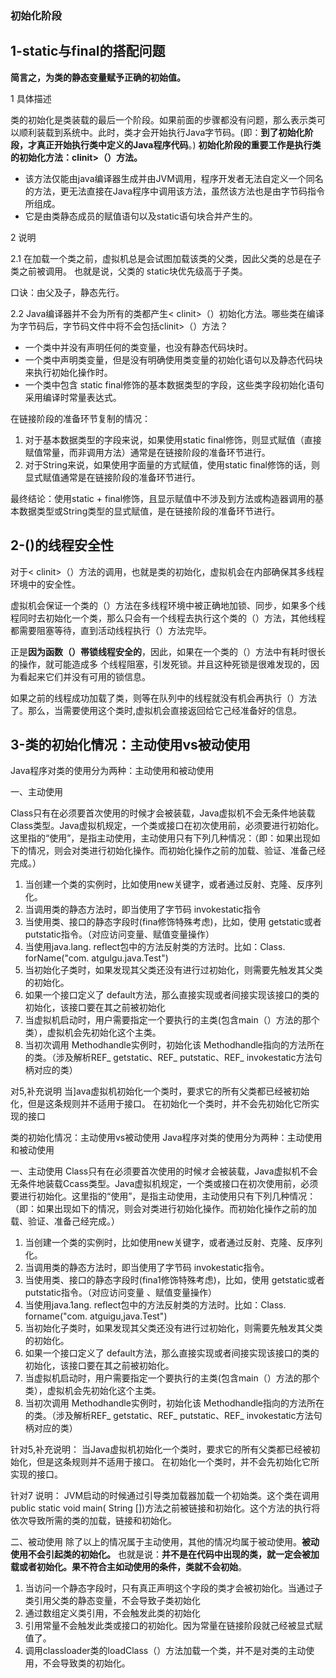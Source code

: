 ### 初始化阶段

## 1-static与final的搭配问题

**简言之，为类的静态变量赋予正确的初始值。**

1 具体描述

类的初始化是类装载的最后一个阶段。如果前面的步骤都没有问题，那么表示类可以顺利装载到系统中。此时，类才会开始执行Java字节码。(即：**到了初始化阶段，才真正开始执行类中定义的Java程序代码**。)
**初始化阶段的重要工作是执行类的初始化方法：clinit>（）方法。**

- 该方法仅能由java编译器生成并由JVM调用，程序开发者无法自定义一个同名的方法，更无法直接在Java程序中调用该方法，虽然该方法也是由字节码指令所组成。
- 它是由类静态成员的赋值语句以及static语句块合并产生的。

2 说明

2.1 在加载一个类之前，虚拟机总是会试图加载该类的父类，因此父类的<clinit>总是在子类<c1init>之前被调用。
也就是说，父类的 static块优先级高于子类。

口诀：由父及子，静态先行。

2.2 Java编译器并不会为所有的类都产生< clinit>（）初始化方法。哪些类在编译为字节码后，字节码文件中将不会包括clinit>（）方法？

- 一个类中并没有声明任何的类变量，也没有静态代码块时。
- 一个类中声明类变量，但是没有明确使用类变量的初始化语句以及静态代码块来执行初始化操作时。
- 一个类中包含 static final修饰的基本数据类型的字段，这些类字段初始化语句采用编译时常量表达式。

在链接阶段的准备环节复制的情况：

1. 对于基本数据类型的字段来说，如果使用static final修饰，则显式赋值（直接赋值常量，而非调用方法）通常是在链接阶段的准备环节进行。
2. 对于String来说，如果使用字面量的方式赋值，使用static final修饰的话，则显式赋值通常是在链接阶段的准备环节进行。

最终结论：使用static + final修饰，且显示赋值中不涉及到方法或构造器调用的基本数据类型或String类型的显式赋值，是在链接阶段的准备环节进行。

## 2-<clinit>()的线程安全性

对于< clinit>（）方法的调用，也就是类的初始化，虚拟机会在内部确保其多线程环境中的安全性。

虚拟机会保证一个类的<clinit>（）方法在多线程环境中被正确地加锁、同步，如果多个线程同时去初始化一个类，那么只会有一个线程去执行这个类的<clinit>（）方法，其他线程都需要阻塞等待，直到活动线程执行<c1init>（）方法完毕。

正是**因为函数<clinit>（）帯锁线程安全的**，因此，如果在一个类的<clinit>（）方法中有耗时很长的操作，就可能造成多
个线程阻塞，引发死锁。并且这种死锁是很难发现的，因为看起来它们并没有可用的锁信息。

如果之前的线程成功加载了类，则等在队列中的线程就没有机会再执行<clinit>（）方法了。那么，当需要使用这个类时,虚拟机会直接返回给它己经准备好的信息。

## 3-类的初始化情况：主动使用vs被动使用

Java程序对类的使用分为两种：主动使用和被动使用

一、主动使用

Class只有在必须要首次使用的时候才会被装载，Java虚拟机不会无条件地装载Class类型。Java虚拟机规定，一个类或接口在初次使用前，必须要进行初始化。这里指的“使用”，是指主动使用，主动使用只有下列几种情况：（即：如果出现如下的情况，则会对类进行初始化操作。而初始化操作之前的加载、验证、准备己经完成。）

1. 当创建一个类的实例时，比如使用new关键字，或者通过反射、克隆、反序列化。
2. 当调用类的静态方法时，即当使用了字节码 invokestatic指令
3. 当使用类、接口的静态字段时(fina修饰特殊考虑)，比如，使用 getstatic或者 putstatic指令。（对应访问变量、赋值变量操作）
4. 当使用java.lang. reflect包中的方法反射类的方法时。比如：Class. forName("com. atgulgu.java.Test")
5. 当初始化子类时，如果发现其父类还没有进行过初始化，则需要先触发其父类的初始化。
6.  如果一个接口定义了 default方法，那么直接实现或者间接实现该接口的类的初始化，该接口要在其之前被初始化
7. 当虚拟机启动时，用户需要指定一个要执行的主类(包含main（）方法的那个类），虚拟机会先初始化这个主类。
8. 当初次调用 Methodhandle实例时，初始化该 Methodhandle指向的方法所在的类。（涉及解析REF_ getstatic、REF_ putstatic、REF_ invokestatic方法句柄对应的类）

对5,补充说明
当]ava虚拟机初始化一个类时，要求它的所有父类都已经被初始化，但是这条规则并不适用于接口。
在初始化一个类时，并不会先初始化它所实现的接口

类的初始化情况：主动使用vs被动使用
Java程序对类的使用分为两种：主动使用和被动使用

一、主动使用
Class只有在必须要首次使用的时候オ会被装载，Java虚拟机不会无条件地装载Ccass类型。Java虚拟机规定，一个类或接口在初次使用前，必须要进行初始化。这里指的“使用”，是指主动使用，主动使用只有下列几种情况：（即：如果出现如下的情况，则会对类进行初始化操作。而初始化操作之前的加载、验证、准备己经完成。）

1. 当创建一个类的实例时，比如使用new关键字，或者通过反射、克隆、反序列化。
2. 当调用类的静态方法时，即当使用了字节码 invokestatic指令。
3. 当使用类、接口的静态字段时(fina1修饰特殊考虑)，比如，使用 getstatic或者 putstatic指令。（对应访问变量
   、赋值变量操作）
4. 当使用java.1ang. reflect包中的方法反射类的方法时。比如：Class. forname("com. atguigu,java.Test")
5. 当初始化子类时，如果发现其父类还没有进行过初始化，则需要先触发其父类的初始化。
6. 如果一个接口定义了 default方法，那么直接实现或者间接实现该接口的类的初始化，该接口要在其之前被初始化。
7. 当虚拟机启动时，用户需要指定一个要执行的主类(包含main（）方法的那个类），虚拟机会先初始化这个主类。
8. 当初次调用 Methodhandle实例时，初始化该 Methodhandle指向的方法所在的类。（涉及解析REF_ getstatic、REF_ putstatic、REF_ invokestatic方法句柄对应的类）

针对5,补充说明：
当Java虚拟机初始化一个类时，要求它的所有父类都已经被初始化，但是这条规则并不适用于接口。
在初始化一个类时，并不会先初始化它所实现的接口。

针对7 说明：
JVM启动的时候通过引导类加载器加载一个初始类。这个类在调用public static void main( String [])方法之前被链接和初始化。这个方法的执行将依次导致所需的类的加载，链接和初始化。

二、被动使用
除了以上的情况属于主动使用，其他的情况均属于被动使用。**被动使用不会引起类的初始化。**
也就是说：**并不是在代码中出现的类，就一定会被加载或者初始化。果不符合主如动使用的条件，类就不会初始**。

1. 当访问一个静态字段时，只有真正声明这个字段的类才会被初始化。当通过子类引用父类的静态变量，不会导致子类初始化
2. 通过数组定义类引用，不会触发此类的初始化
3. 引用常量不会触发此类或接口的初始化。因为常量在链接阶段就己经被显式赋值了。
4. 调用classloader类的loadClass（）方法加载一个类，并不是对类的主动使用，不会导致类的初始化。
   

